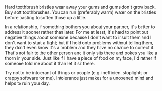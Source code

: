 Hard toothbrush bristles wear away your gums and gums don't grow back. Buy soft
toothbrushes. You can run (preferably warm) water on the bristles before
pasting to soften those up a little.

In a relationship, if something bothers you about your partner, it's better
to address it sooner rather than later. For me at least, it's hard to point out
negative things about someone because I don't want to insult them and I don't
want to start a fight; but if I hold onto problems without telling them, they
don't even know it's a problem and they have no chance to correct it. That's not
fair to the other person and it only sits there and pokes you like a thorn in
your side. Just like if I have a piece of food on my face, I'd rather if
someone told me about it than let it sit there.

Try not to be intolerant of things or people (e.g. inefficient stoplights or
crappy software for me). Intolerance just makes for a unopened mind and helps
to ruin your day.
